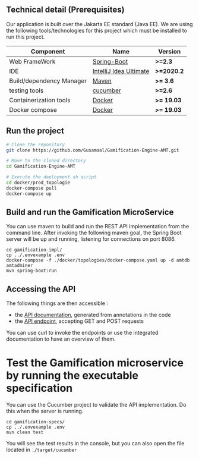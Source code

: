 ## Technical detail (Prerequisites)

Our application is built over the Jakarta EE standard (Java EE). We are using the following tools/technologies for this project which must be installed to run this project.

| Component                     | Name                                                      | Version      |
| ----------------------------- | --------------------------------------------------------- | ------------ |
| Web FrameWork                 | [Spring-Boot](https://spring.io/projects/spring-boot)     | __>=2.3__    |
| IDE                           | [IntelliJ Idea Ultimate](https://www.jetbrains.com/idea/) | __>=2020.2__ |
| Build/dependency Manager      | [Maven](https://maven.apache.org/)                        | __>= 3.6__   |
| testing tools                 | [cucumber](https://cucumber.io/)                          | __>=2.6__    |
| Containerization tools        | [Docker](https://www.docker.com/)                         | __>= 19.03__ |
| Docker compose                | [Docker](https://docs.docker.com/compose/)                | __>= 19.03__ |

## Run the project

```sh
# Clone the repository
git clone https://github.com/Gusamaal/Gamification-Engine-AMT.git

# Move to the cloned directory
cd Gamification-Engine-AMT

# Execute the deployment sh script
cd docker/prod_topologie
docker-compose pull
docker-compose up
```

## Build and run the Gamification MicroService

You can use maven to build and run the REST API implementation from the command line. After invoking the following maven goal, the Spring Boot server will be up and running, listening for connections on port 8086.

```
cd gamification-impl/
cp ../.envexample .env
docker-compose -f ./docker/topologies/docker-compose.yaml up -d amtdb amtadminer
mvn spring-boot:run
```

## Accessing the API

The following things are then accessible :

* the [API documentation](http://localhost:8086/swagger-ui.html), generated from annotations in the code
* the [API endpoint](http://localhost:8086/), accepting GET and POST requests

You can use curl to invoke the endpoints or use the integrated documentation to have an overview of them.

# Test the Gamification microservice by running the executable specification

You can use the Cucumber project to validate the API implementation. Do this when the server is running.

```
cd gamification-specs/
cp ../.envexample .env
mvn clean test
```

You will see the test results in the console, but you can also open the file located in `./target/cucumber`

